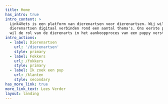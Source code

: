 ```yaml
---
title: Home
has_intro: true
intro_content: >
  Link4Vets is een platform van dierenartsen voor dierenartsen. Wij willen de
  dierenartsen digitaal verbinden rond een aantal thema's. Ons eerste project
  wil de rol van de dierenarts in het aankoopproces van een puppy versterken.
intro_actions:
  - label: Dierenartsen
    url: '/dierenartsen'
    style: primary
  - label: Fokkers
    url: /fokkers
    style: primary
  - label: Ik zoek een pup
    url: /klanten
    style: secondary
has_more_link: true
more_link_text: Lees Verder
layout: landing
---
```

